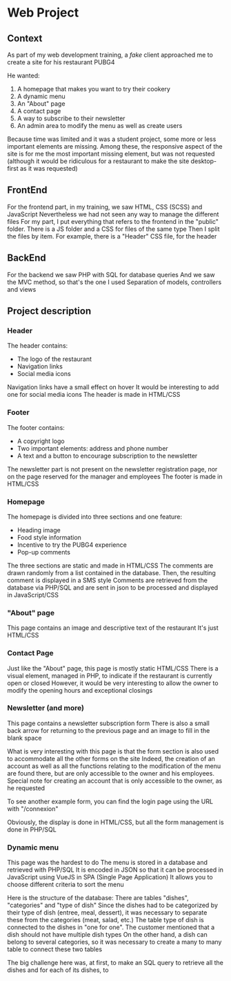 # Web Project

## Context
As part of my web development training, a *fake* client approached me to create a site for his restaurant PUBG4

He wanted:
1. A homepage that makes you want to try their cookery
2. A dynamic menu
3. An "About" page
4. A contact page
5. A way to subscribe to their newsletter
6. An admin area to modify the menu as well as create users

Because time was limited and it was a student project, some more or less important elements are missing.
Among these, the responsive aspect of the site is for me the most important missing element, but was not requested (although it would be ridiculous for a restaurant to make the site desktop-first as it was requested)

## FrontEnd
For the frontend part, in my training, we saw HTML, CSS (SCSS) and JavaScript
Nevertheless we had not seen any way to manage the different files
For my part, I put everything that refers to the frontend in the "public" folder. There is a JS folder and a CSS for files of the same type
Then I split the files by item. For example, there is a "Header" CSS file, for the header

## BackEnd
For the backend we saw PHP with SQL for database queries
And we saw the MVC method, so that's the one I used
Separation of models, controllers and views

## Project description
### Header
The header contains:
- The logo of the restaurant
- Navigation links
- Social media icons

Navigation links have a small effect on hover
It would be interesting to add one for social media icons
The header is made in HTML/CSS

### Footer
The footer contains:
- A copyright logo
- Two important elements: address and phone number
- A text and a button to encourage subscription to the newsletter

The newsletter part is not present on the newsletter registration page, nor on the page reserved for the manager and employees
The footer is made in HTML/CSS

### Homepage
The homepage is divided into three sections and one feature:
- Heading image
- Food style information
- Incentive to try the PUBG4 experience
- Pop-up comments

The three sections are static and made in HTML/CSS
The comments are drawn randomly from a list contained in the database.
Then, the resulting comment is displayed in a SMS style
Comments are retrieved from the database via PHP/SQL and are sent in json to be processed and displayed in JavaScript/CSS

### "About" page
This page contains an image and descriptive text of the restaurant
It's just HTML/CSS

### Contact Page
Just like the "About" page, this page is mostly static HTML/CSS
There is a visual element, managed in PHP, to indicate if the restaurant is currently open or closed
However, it would be very interesting to allow the owner to modify the opening hours and exceptional closings

### Newsletter (and more)
This page contains a newsletter subscription form
There is also a small back arrow for returning to the previous page and an image to fill in the blank space

What is very interesting with this page is that the form section is also used to accommodate all the other forms on the site
Indeed, the creation of an account as well as all the functions relating to the modification of the menu are found there, but are only accessible to the owner and his employees. Special note for creating an account that is only accessible to the owner, as he requested

To see another example form, you can find the login page using the URL with "/connexion"

Obviously, the display is done in HTML/CSS, but all the form management is done in PHP/SQL

### Dynamic menu
This page was the hardest to do
The menu is stored in a database and retrieved with PHP/SQL
It is encoded in JSON so that it can be processed in JavaScript using VueJS in SPA (Single Page Application)
It allows you to choose different criteria to sort the menu

Here is the structure of the database:
There are tables "dishes", "categories" and "type of dish"
Since the dishes had to be categorized by their type of dish (entree, meal, dessert),
it was necessary to separate these from the categories (meat, salad, etc.)
The table type of dish is connected to the dishes in "one for one". The customer mentioned that a dish should not have multiple dish types
On the other hand, a dish can belong to several categories, so it was necessary to create a many to many table to connect these two tables

The big challenge here was, at first, to make an SQL query to retrieve all the dishes and for each of its dishes, to
